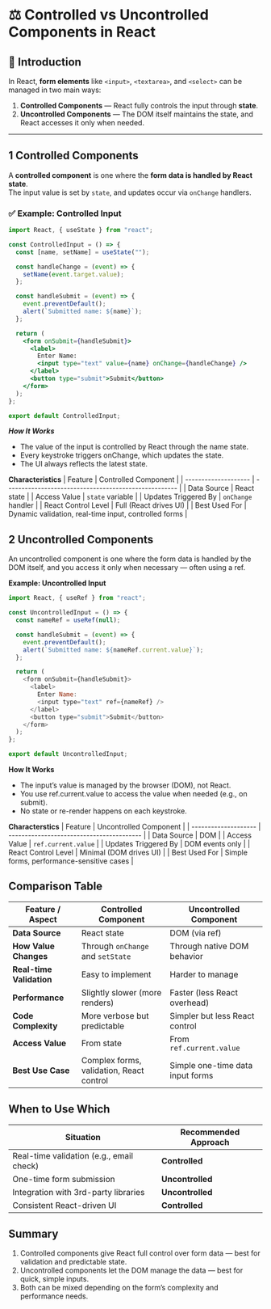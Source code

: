 # ⚖️ Controlled vs Uncontrolled Components in React

## 📘 Introduction

In React, **form elements** like `<input>`, `<textarea>`, and `<select>` can be managed in two main ways:

1. **Controlled Components** — React fully controls the input through **state**.  
2. **Uncontrolled Components** — The DOM itself maintains the state, and React accesses it only when needed.

---

## 1 Controlled Components

A **controlled component** is one where the **form data is handled by React state**.  
The input value is set by `state`, and updates occur via `onChange` handlers.

### ✅ Example: Controlled Input

```jsx
import React, { useState } from "react";

const ControlledInput = () => {
  const [name, setName] = useState("");

  const handleChange = (event) => {
    setName(event.target.value);
  };

  const handleSubmit = (event) => {
    event.preventDefault();
    alert(`Submitted name: ${name}`);
  };

  return (
    <form onSubmit={handleSubmit}>
      <label>
        Enter Name:
        <input type="text" value={name} onChange={handleChange} />
      </label>
      <button type="submit">Submit</button>
    </form>
  );
};

export default ControlledInput;
```
***How It Works***
 - The value of the input is controlled by React through the name state.
 - Every keystroke triggers onChange, which updates the state.
 - The UI always reflects the latest state.

**Characteristics**
| Feature              | Controlled Component                                  |
| -------------------- | ----------------------------------------------------- |
| Data Source          | React state                                           |
| Access Value         | `state` variable                                      |
| Updates Triggered By | `onChange` handler                                    |
| React Control Level  | Full (React drives UI)                                |
| Best Used For        | Dynamic validation, real-time input, controlled forms |

## 2 Uncontrolled Components

An uncontrolled component is one where the form data is handled by the DOM itself,
and you access it only when necessary — often using a ref.

**Example: Uncontrolled Input**
```js
import React, { useRef } from "react";

const UncontrolledInput = () => {
  const nameRef = useRef(null);

  const handleSubmit = (event) => {
    event.preventDefault();
    alert(`Submitted name: ${nameRef.current.value}`);
  };

  return (
    <form onSubmit={handleSubmit}>
      <label>
        Enter Name:
        <input type="text" ref={nameRef} />
      </label>
      <button type="submit">Submit</button>
    </form>
  );
};

export default UncontrolledInput;
```
**How It Works**
 - The input’s value is managed by the browser (DOM), not React.
 - You use ref.current.value to access the value when needed (e.g., on submit).
 - No state or re-render happens on each keystroke.

**Characterstics**
| Feature              | Uncontrolled Component                    |
| -------------------- | ----------------------------------------- |
| Data Source          | DOM                                       |
| Access Value         | `ref.current.value`                       |
| Updates Triggered By | DOM events only                           |
| React Control Level  | Minimal (DOM drives UI)                   |
| Best Used For        | Simple forms, performance-sensitive cases |

## Comparison Table
| Feature / Aspect         | Controlled Component                     | Uncontrolled Component           |
| ------------------------ | ---------------------------------------- | -------------------------------- |
| **Data Source**          | React state                              | DOM (via ref)                    |
| **How Value Changes**    | Through `onChange` and `setState`        | Through native DOM behavior      |
| **Real-time Validation** | Easy to implement                        | Harder to manage                 |
| **Performance**          | Slightly slower (more renders)           | Faster (less React overhead)     |
| **Code Complexity**      | More verbose but predictable             | Simpler but less React control   |
| **Access Value**         | From state                               | From `ref.current.value`         |
| **Best Use Case**        | Complex forms, validation, React control | Simple one-time data input forms |

## When to Use Which
| Situation                                | Recommended Approach |
| ---------------------------------------- | -------------------- |
| Real-time validation (e.g., email check) | **Controlled**       |
| One-time form submission                 | **Uncontrolled**     |
| Integration with 3rd-party libraries     | **Uncontrolled**     |
| Consistent React-driven UI               | **Controlled**       |

## Summary
   1. Controlled components give React full control over form data — best for validation and predictable state.
   2. Uncontrolled components let the DOM manage the data — best for quick, simple inputs.
   3. Both can be mixed depending on the form’s complexity and performance needs.